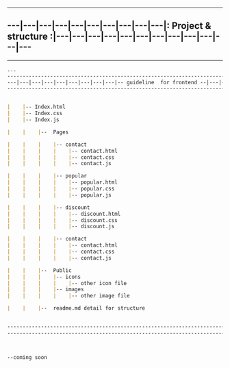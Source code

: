 --------------------------------------------------------------------------------------------------------
---|---|---|---|---|---|---|---|---|---|: Project & structure :|---|---|---|---|---|---|---|---|---|---|---|---
--------------------------------------------------------------------------------------------------------
---------------------------------------------------------------------------------------------------------------------------------------------------

```md
...
--------------------------------------------------------------------------------------------------------------------------
---|---|---|---|---|---|---|---|---|-- guideline  for frontend --|---|---|---|---|---|---|---|---|---|---|---|---|---|---|
--------------------------------------------------------------------------------------------------------------------------


|    |-- Index.html
|    |-- Index.css
|    |-- Index.js

|    |    |--  Pages

|    |    |    |-- contact
|    |    |    |    |-- contact.html
|    |    |    |    |-- contact.css
|    |    |    |    |-- contact.js

|    |    |    |-- popular
|    |    |    |    |-- popular.html
|    |    |    |    |-- popular.css
|    |    |    |    |-- popular.js

|    |    |    |-- discount
|    |    |    |    |-- discount.html
|    |    |    |    |-- discount.css
|    |    |    |    |-- discount.js

|    |    |    |-- contact
|    |    |    |    |-- contact.html
|    |    |    |    |-- contact.css
|    |    |    |    |-- contact.js

|    |    |--  Public
|    |    |    |-- icons
|    |    |    |    |-- other icon file
|    |    |    |-- images
|    |    |    |    |-- other image file

|    |    |--  readme.md detail for structure


---------------------------------------------------------------------------------------------------------------------------------------------------|---|---|---|---|---|---|---|---|---|---|---|---|---|---|---|-- guideline  for backend  --|---|---|---|---|---|---|---|---|---|---|---|---|---|---|
---------------------------------------------------------------------------------------------------------------------------------------------------



--coming soon

